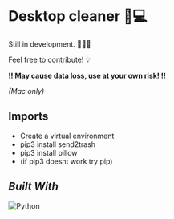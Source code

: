# Desktop cleaner 🧹💻

Still in development. 👷🏾‍♀️

Feel free to contribute! 💡

**‼️ May cause data loss, use at your own risk! ‼️**

*(Mac only)*

## Imports
- Create a virtual environment
- pip3 install send2trash 
- pip3 install pillow
- (if pip3 doesnt work try pip)

## *Built With*
![Python](https://img.shields.io/badge/Python-3776AB?style=for-the-badge&logo=python&logoColor=white)  





